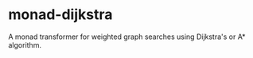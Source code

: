 # monad-dijkstra

A monad transformer for weighted graph searches using Dijkstra's or A*
algorithm.
